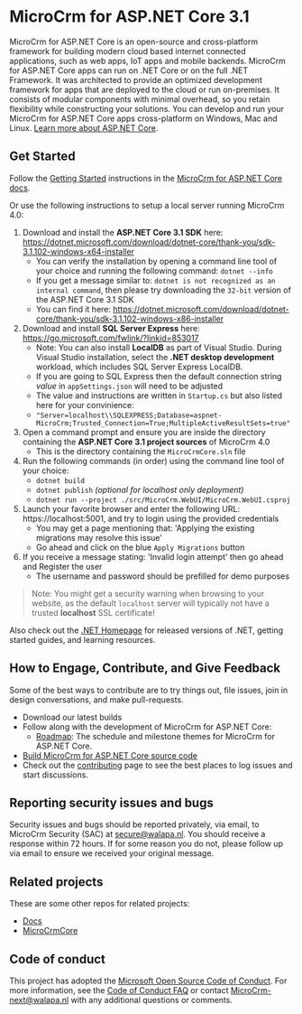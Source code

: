 # MicroCrm for ASP.NET Core 3.1

MicroCrm for ASP.NET Core is an open-source and cross-platform framework for building modern cloud based internet connected applications, such as web apps, IoT apps and mobile backends. MicroCrm for ASP.NET Core apps can run on .NET Core or on the full .NET Framework. It was architected to provide an optimized development framework for apps that are deployed to the cloud or run on-premises. It consists of modular components with minimal overhead, so you retain flexibility while constructing your solutions. You can develop and run your MicroCrm for ASP.NET Core apps cross-platform on Windows, Mac and Linux. [Learn more about ASP.NET Core](https://docs.microsoft.com/aspnet/core/).

## Get Started

Follow the [Getting Started](https://bitbucket.org/MicroCrm-next/MicroCrmcore/wiki/getting-started) instructions in the [MicroCrm for ASP.NET Core docs](https://bitbucket.org/MicroCrm-next/MicroCrmcore/wiki/home).

Or use the following instructions to setup a local server running MicroCrm 4.0:

1. Download and install the **ASP.NET Core 3.1 SDK** here: https://dotnet.microsoft.com/download/dotnet-core/thank-you/sdk-3.1.102-windows-x64-installer
    * You can verify the installation by opening a command line tool of your choice and running the following command: `dotnet --info`
    * If you get a message similar to: `dotnet is not recognized as an internal command`, then please try downloading the `32-bit` version of the ASP.NET Core 3.1 SDK
    * You can find it here: https://dotnet.microsoft.com/download/dotnet-core/thank-you/sdk-3.1.102-windows-x86-installer
1. Download and install **SQL Server Express** here: https://go.microsoft.com/fwlink/?linkid=853017
    * Note: You can also install **LocalDB** as part of Visual Studio. During Visual Studio installation, select the **.NET desktop development** workload, which includes SQL Server Express LocalDB.
    * If you are going to SQL Express then the default connection string *value* in `appSettings.json` will need to be adjusted
    * The value and instructions are written in `Startup.cs` but also listed here for your convinience:
    * `"Server=localhost\\SQLEXPRESS;Database=aspnet-MicroCrm;Trusted_Connection=True;MultipleActiveResultSets=true"`
1. Open a command prompt and ensure you are inside the directory containing the **ASP.NET Core 3.1 project sources** of MicroCrm 4.0
    * This is the directory containing the `MicroCrmCore.sln` file
1. Run the following commands (in order) using the command line tool of your choice:
    * `dotnet build`
    * `dotnet publish` *(optional for localhost only deployment)*
    * `dotnet run --project ./src/MicroCrm.WebUI/MicroCrm.WebUI.csproj`
1. Launch your favorite browser and enter the following URL: https://localhost:5001, and try to login using the provided credentials
    * You may get a page mentioning that: 'Applying the existing migrations may resolve this issue'
    * Go ahead and click on the blue `Apply Migrations` button
1. If you receive a message stating: 'Invalid login attempt' then go ahead and Register the user
    * The username and password should be prefilled for demo purposes

> Note: You might get a security warning when browsing to your website, as the default `localhost` server will typically not have a trusted **localhost** SSL certificate!

Also check out the [.NET Homepage](https://www.microsoft.com/net) for released versions of .NET, getting started guides, and learning resources.

## How to Engage, Contribute, and Give Feedback

Some of the best ways to contribute are to try things out, file issues, join in design conversations, and make pull-requests.

* Download our latest builds
* Follow along with the development of MicroCrm for ASP.NET Core:
  * [Roadmap](https://bitbucket.org/MicroCrm-next/MicroCrmcore/wiki/Roadmap): The schedule and milestone themes for MicroCrm for ASP.NET Core.
* [Build MicroCrm for ASP.NET Core source code](https://bitbucket.org/MicroCrm-next/MicroCrmcore/wiki/BuildFromSource.md)
* Check out the [contributing](CONTRIBUTING.md) page to see the best places to log issues and start discussions.

## Reporting security issues and bugs

Security issues and bugs should be reported privately, via email, to MicroCrm Security (SAC) at <secure@walapa.nl>. You should receive a response within 72 hours. If for some reason you do not, please follow up via email to ensure we received your original message.

## Related projects

These are some other repos for related projects:

* [Docs](https://bitbucket.org/MicroCrm-next/MicroCrmcore/wiki)
* [MicroCrmCore](https://bitbucket.org/MicroCrm-next/MicroCrmcore)

## Code of conduct

This project has adopted the [Microsoft Open Source Code of Conduct](https://opensource.microsoft.com/codeofconduct/).  For more information, see the [Code of Conduct FAQ](https://opensource.microsoft.com/codeofconduct/faq/) or contact [MicroCrm-next@walapa.nl](mailto:MicroCrm-next@walapa.nl) with any additional questions or comments.
